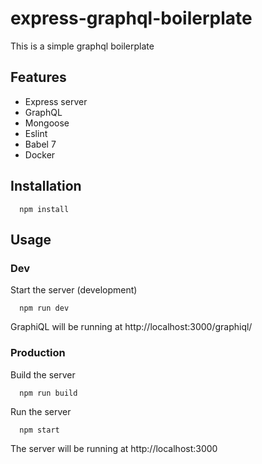 # express-graphql-boilerplate

This is a simple graphql boilerplate

## Features

- Express server
- GraphQL
- Mongoose
- Eslint
- Babel 7
- Docker

## Installation

```
  npm install
```

## Usage

### Dev

Start the server (development)

```
  npm run dev
```

GraphiQL will be running at http://localhost:3000/graphiql/

### Production

Build the server

```
  npm run build
```

Run the server

```
  npm start
```

The server will be running at http://localhost:3000

